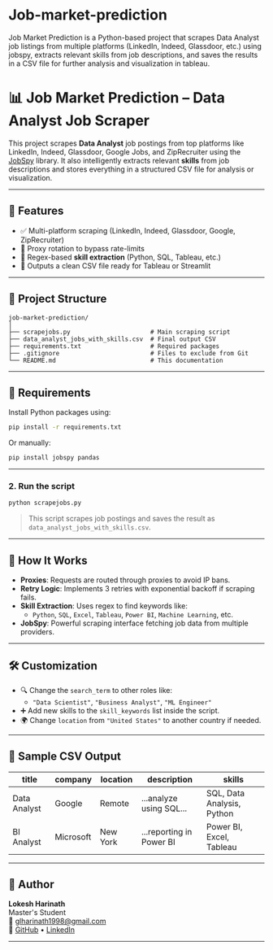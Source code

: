 # Job-market-prediction
Job Market Prediction is a Python-based project that scrapes Data Analyst job listings from multiple platforms (LinkedIn, Indeed, Glassdoor, etc.) using jobspy, extracts relevant skills from job descriptions, and saves the results in a CSV file for further analysis and visualization in tableau.
# 📊 Job Market Prediction – Data Analyst Job Scraper

This project scrapes **Data Analyst** job postings from top platforms like LinkedIn, Indeed, Glassdoor, Google Jobs, and ZipRecruiter using the [JobSpy](https://github.com/JoshuaKGoldberg/jobspy) library. It also intelligently extracts relevant **skills** from job descriptions and stores everything in a structured CSV file for analysis or visualization.

---

## 🚀 Features

- ✅ Multi-platform scraping (LinkedIn, Indeed, Glassdoor, Google, ZipRecruiter)
- 🔁 Proxy rotation to bypass rate-limits
- 🧠 Regex-based **skill extraction** (Python, SQL, Tableau, etc.)
- 📁 Outputs a clean CSV file ready for Tableau or Streamlit

---

## 📂 Project Structure

```
job-market-prediction/
│
├── scrapejobs.py                      # Main scraping script
├── data_analyst_jobs_with_skills.csv  # Final output CSV
├── requirements.txt                   # Required packages
├── .gitignore                         # Files to exclude from Git
└── README.md                          # This documentation
```

---

## 🧰 Requirements

Install Python packages using:

```bash
pip install -r requirements.txt
```

Or manually:

```bash
pip install jobspy pandas
```

---



### 2. Run the script

```bash
python scrapejobs.py
```

> This script scrapes job postings and saves the result as `data_analyst_jobs_with_skills.csv`.

---

## 🧠 How It Works

- **Proxies**: Requests are routed through proxies to avoid IP bans.
- **Retry Logic**: Implements 3 retries with exponential backoff if scraping fails.
- **Skill Extraction**: Uses regex to find keywords like:
  - `Python`, `SQL`, `Excel`, `Tableau`, `Power BI`, `Machine Learning`, etc.
- **JobSpy**: Powerful scraping interface fetching job data from multiple providers.

---

## 🛠 Customization

- 🔍 Change the `search_term` to other roles like:
  - `"Data Scientist"`, `"Business Analyst"`, `"ML Engineer"`
- ➕ Add new skills to the `skill_keywords` list inside the script.
- 🌍 Change `location` from `"United States"` to another country if needed.

---


## 📄 Sample CSV Output

| title         | company     | location    | description               | skills                      |
|---------------|-------------|-------------|---------------------------|-----------------------------|
| Data Analyst  | Google      | Remote      | ...analyze using SQL...   | SQL, Data Analysis, Python  |
| BI Analyst    | Microsoft   | New York    | ...reporting in Power BI  | Power BI, Excel, Tableau    |

---

## 🙋 Author

**Lokesh Harinath**  
Master's Student  
📧 glharinath1998@gmail.com  
🔗 [GitHub](https://github.com/Lokeshharinath) • [LinkedIn](https://linkedin.com/in/lokesh-harinath-a8b21b195)

---
